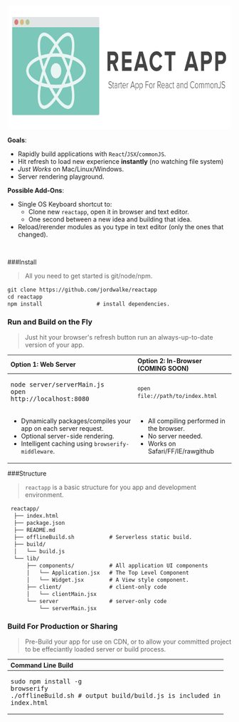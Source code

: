 <img height="276px" src="./ReactAppLogo.png"/>



**Goals**:
  - Rapidly build applications with `React`/`JSX`/`commonJS`.
  - Hit refresh to load new experience **instantly** (no watching file system)
  - *Just Works* on Mac/Linux/Windows.
  - Server rendering playground.

**Possible Add-Ons**:
  - Single OS Keyboard shortcut to:
    - Clone new `reactapp`, open it in browser and text editor.
    - One second between a new idea and building that idea.
  - Reload/rerender modules as you type in text editor (only the ones that changed).



<br>



###Install

> All you need to get started is git/node/npm.

    git clone https://github.com/jordwalke/reactapp
    cd reactapp
    npm install                 # install dependencies.



### Run and Build on the Fly

>  Just hit your browser's refresh button run an always-up-to-date version of your app.

| Option 1: Web Server                                                 | Option 2: In-Browser (COMING SOON) |
|:---------------------------------------------------------------------| :--------------------|
| <pre>node server/serverMain.js<br>open http://localhost:8080</pre>   | `open file://path/to/index.html`        |
| <ul><li>Dynamically packages/compiles your app on each server request.</li><li>Optional server-side rendering.</li><li>Intelligent caching using `browserify-middleware`.</li></ul> | <ul><li>All compiling performed in the browser.</li><li>No server needed.</li><li>Works on Safari/FF/IE/rawgithub</li></ul>|


###Structure

> `reactapp` is a basic structure for you app and development environment.


     reactapp/
      ├── index.html
      ├── package.json
      ├── README.md
      ├── offlineBuild.sh           # Serverless static build.
      ├── build/
      │   └── build.js
      └── lib/
          ├── components/           # All application UI components
          │   └── Application.jsx   # The Top Level Component
          │   └── Widget.jsx        # A View style component.
          ├── client/               # client-only code
          │   └── clientMain.jsx
          └── server                # server-only code
              └── serverMain.jsx



### Build For Production or Sharing
> Pre-Build your app for use on CDN, or to allow your committed project to be effeciantly loaded server or build process.

| Command Line Build                                                                                                         |
| :---------------------------------------------------------------------------------------------------------------|
| <pre>sudo npm install -g browserify<br>./offlineBuild.sh  # output build/build.js is included in index.html</pre>         |


